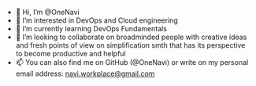 - 👋 Hi, I’m @OneNavi
- 👀 I’m interested in DevOps and Cloud engineering
- 🌱 I’m currently learning DevOps Fundamentals
- 💞️ I’m looking to collaborate on broadminded people with creative ideas and fresh points of view on simplification smth that has its perspective to become productive and helpful  
- 📫 You can also find me on GitHub (@OneNavi) or write on my personal email address: navi.workplace@gmail.com

<!---
OneNavi/OneNavi is a ✨ special ✨ repository because its `README.md` (this file) appears on your GitHub profile.
You can click the Preview link to take a look at your changes.
--->
